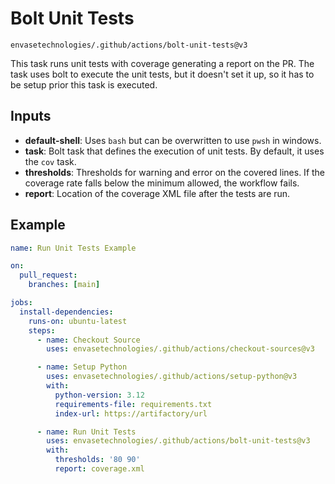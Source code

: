# Bolt Unit Tests

`envasetechnologies/.github/actions/bolt-unit-tests@v3`

This task runs unit tests with coverage generating a report on the PR. The task uses bolt to execute the unit tests, but it doesn't set it up, so it has to be setup prior this task is executed.

## Inputs

- **default-shell**: Uses `bash` but can be overwritten to use `pwsh` in windows.
- **task**: Bolt task that defines the execution of unit tests. By default, it uses the `cov` task.
- **thresholds**: Thresholds for warning and error on the covered lines. If the coverage rate falls below the minimum allowed, the workflow fails.
- **report**: Location of the coverage XML file after the tests are run.

## Example

```yaml
name: Run Unit Tests Example

on:
  pull_request:
    branches: [main]

jobs:
  install-dependencies:
    runs-on: ubuntu-latest
    steps:
      - name: Checkout Source
        uses: envasetechnologies/.github/actions/checkout-sources@v3

      - name: Setup Python
        uses: envasetechnologies/.github/actions/setup-python@v3
        with:
          python-version: 3.12
          requirements-file: requirements.txt
          index-url: https://artifactory/url

      - name: Run Unit Tests
        uses: envasetechnologies/.github/actions/bolt-unit-tests@v3
        with:
          thresholds: '80 90'
          report: coverage.xml
```
